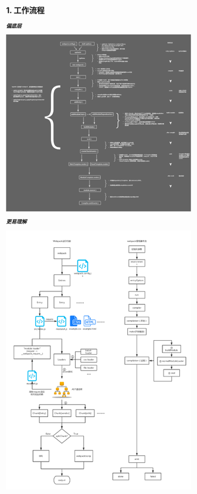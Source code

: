 ## 1. 工作流程 ##

***偏底层***

![webpack工作流程-偏底层](../../img/webpack工作流程-偏底层.jpg)



***更易理解***

![webpack工作流程-易理解](../../img/webpack工作流程-易理解.png)